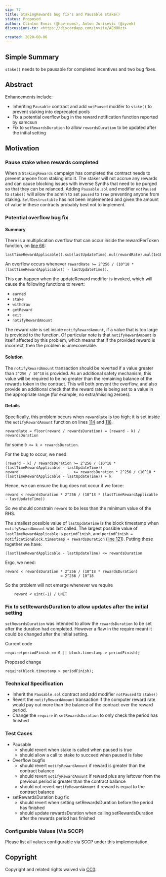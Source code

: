 ```yaml
---
sip: 77
title: StakingRewards bug fix's and Pausable stake()
status: Proposed
author: Clinton Ennis (@hav-noms), Anton Jurisevic (@zyzek)
discussions-to: <https://discordapp.com/invite/AEdUHzt>

created: 2020-08-06
---
```


<!--You can leave these HTML comments in your merged SIP and delete the visible duplicate text guides, they will not appear and may be helpful to refer to if you edit it again. This is the suggested template for new SIPs. Note that an SIP number will be assigned by an editor. When opening a pull request to submit your SIP, please use an abbreviated title in the filename, `sip-draft_title_abbrev.md`. The title should be 44 characters or less.-->

## Simple Summary

<!--"If you can't explain it simply, you don't understand it well enough." Simply describe the outcome the proposed changes intends to achieve. This should be non-technical and accessible to a casual community member.-->

`stake()` needs to be pausable for completed incentives and two bug fixes. 

## Abstract

<!--A short (~200 word) description of the proposed change, the abstract should clearly describe the proposed change. This is what *will* be done if the SIP is implemented, not *why* it should be done or *how* it will be done. If the SIP proposes deploying a new contract, write, "we propose to deploy a new contract that will do x".-->

Enhancements include:

- Inheriting `Pausable` contract and add `notPaused` modifer to `stake()` to prevent staking into deprecated pools
- Fix a potential overflow bug in the reward notification function reported by samcsun
- Fix to `setRewardsDuration` to allow `rewardsDuration` to be updated after the initial setting

## Motivation

<!--This is the problem statement. This is the *why* of the SIP. It should clearly explain *why* the current state of the protocol is inadequate.  It is critical that you explain *why* the change is needed, if the SIP proposes changing how something is calculated, you must address *why* the current calculation is inaccurate or wrong. This is not the place to describe how the SIP will address the issue!-->

### Pause stake when rewards completed

When a `StakingRewards` campaign has completed the contract needs to prevent anyone from staking into it. The staker will not accrue any rewards and can cause blocking issues with inverse Synths that need to be purged so that they can be relanced.
Adding `Pausable.sol` and modifier `notPaused` to `stake()` will allow the admin to set `paused` to `true` preventing anyone from staking. `SelfDestructible` has not been implemented and given the amount of value in these contracts probably best not to implement.

### Potential overflow bug fix

#### Summary

There is a multiplication overflow that can occur inside the rewardPerToken function, on [line 66](https://github.com/Synthetixio/synthetix/blob/c4dd4413cbbd3c0b40dfee2f9119af2dcb6a82e5/contracts/StakingRewards.sol#L66):

```
lastTimeRewardApplicable().sub(lastUpdateTime).mul(rewardRate).mul(1e18).div(_totalSupply)
```

An overflow occurs whenever `rewardRate >= 2^256 / (10^18 * (lastTimeRewardApplicable() - lastUpdateTime))`.

This can happen when the updateReward modifier is invoked, which will cause the following functions to revert:

- `earned`
- `stake`
- `withdraw`
- `getReward`
- `exit`
- `notifyRewardAmount`

The reward rate is set inside `notifyRewardAmount`, if a value that is too large is provided to the function.
Of particular note is that `notifyRewardAmount` is itself affected by this problem, which means that if the provided
reward is incorrect, then the problem is unrecoverable.

#### Solution

The `notifyRewardAmount` transaction should be reverted if a value greater than `2^256 / 10^18` is provided.
As an additional safety mechanism, this value will be required to be no greater than the remaining
balance of the rewards token in the contract. This will both prevent the overflow, and also provide an additional check
that the reward rate is being set to a value in the appropriate range (for example, no extra/missing zeroes).

#### Details

Specifically, this problem occurs when `rewardRate` is too high; it is set inside the `notifyRewardAmount` function on
lines [114](https://github.com/Synthetixio/synthetix/blob/c4dd4413cbbd3c0b40dfee2f9119af2dcb6a82e5/contracts/StakingRewards.sol#L114) and [118](https://github.com/Synthetixio/synthetix/blob/c4dd4413cbbd3c0b40dfee2f9119af2dcb6a82e5/contracts/StakingRewards.sol#L118).

```
rewardRate = floor(reward / rewardsDuration) = (reward - k) / rewardsDuration
```

for some `0 <= k < rewardsDuration`.

For the bug to occur, we need:

```
(reward - k) / rewardsDuration >= 2^256 / (10^18 * (lastTimeRewardApplicable - lastUpdateTime))
reward                         >= rewardsDuration * 2^256 / (10^18 * (lastTimeRewardApplicable - lastUpdateTime)) + k
```

Hence, we can ensure the bug does not occur if we force:

```
reward < rewardsDuration * 2^256 / (10^18 * (lastTimeRewardApplicable - lastUpdateTime))
```

So we should constrain `reward` to be less than the minimum value of the RHS.

The smallest possible value of `lastUpdateTime` is the block timestamp when `notifyRewardAmount` was last called.
The largest possible value of `lastTimeRewardApplicable` is `periodFinish`,
and `periodFinish = notificationBlock.timestamp + rewardsDuration` ([line 121](https://github.com/Synthetixio/synthetix/blob/c4dd4413cbbd3c0b40dfee2f9119af2dcb6a82e5/contracts/StakingRewards.sol#L121)).
Putting these together we have:

```
(lastTimeRewardApplicable - lastUpdateTime) <= rewardsDuration
```

Ergo, we need:

```
reward < rewardsDuration * 2^256 / (10^18 * rewardsDuration)
	                     = 2^256 / 10^18
```

So the problem will not emerge whenever we require

```
    reward < uint(-1) / UNIT
```

### Fix to setRewardsDuration to allow updates after the initial setting

`setRewardsDuration` was intended to allow the `rewardsDuration` to be set after the duration had completed. However a flaw in the require meant it could be changed after the initial setting.

Current code

```
require(periodFinish == 0 || block.timestamp > periodFinish);
```

Proposed change

```
require(block.timestamp > periodFinish);
```

### Technical Specification

<!--The technical specification should outline the public API of the changes proposed. That is, changes to any of the interfaces Synthetix currently exposes or the creations of new ones.-->

- Inherit the `Pausable.sol` contract and add modifier `notPaused` to `stake()`
- Revert the `notifyRewardAmount` transaction if the computer reward rate would pay out more than the balance of the contract over the reward period.
- Change the `require` in `setRewardsDuration` to only check the period has finished

### Test Cases

<!--Test cases for an implementation are mandatory for SIPs but can be included with the implementation..-->

- Pausable
  - should revert when stake is called when paused is true
  - should allow a call to stake to succeed when paused is false
- Overflow bugfix
  - should revert `notifyRewardAmount` if reward is greater than the contract balance
  - should revert `notifyRewardAmount` if reward plus any leftover from the previous period is greater than the contract balance
  - should not revert `notifyRewardAmount` if reward is equal to the contract balance
- setRewardsDuration bug fix
  - should revert when setting setRewardsDuration before the period has finished
  - should update rewardsDuration when calling setRewardsDuration after the rewards period has finished

### Configurable Values (Via SCCP)

<!--Please list all values configurable via SCCP under this implementation.-->

Please list all values configurable via SCCP under this implementation.

## Copyright

Copyright and related rights waived via [CC0](https://creativecommons.org/publicdomain/zero/1.0/).
